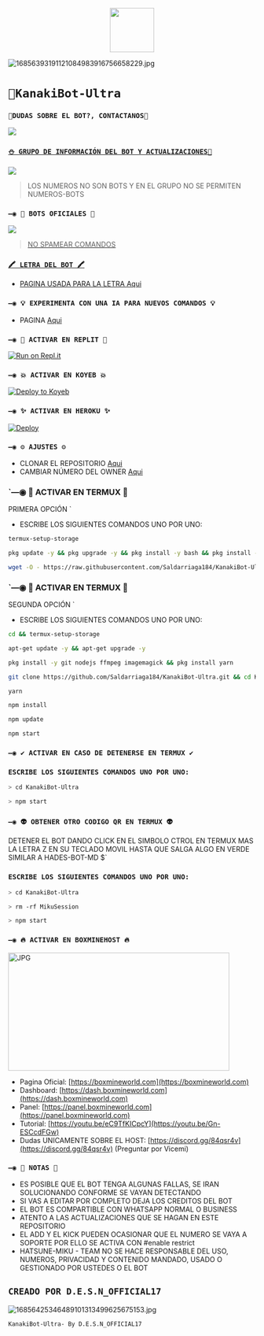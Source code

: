 <p align="center"> 
<a href="https://github.com/GataNina-Li"><img src="http://readme-typing-svg.herokuapp.com?font=mono&size=17&duration=4000&color=F7B11B&center=falso&vCenter=falso&lines=KanekiBot-MD++%F0%9F%90%88;Gracias+por+visitar+este+repositorio.+%F0%9F%92%96" height="90px"></a> 
</p>

![16856393191121084983916756658229.jpg](https://github.com/Saldarriaga184/KanekiBot-MD/assets/131302001/6ce23c84-af2b-4c89-9463-93bb81b35152)


# `👾KanakiBot-Ultra`

### `🏓DUDAS SOBRE EL BOT?, CONTACTANOS🍁`
<a href="http://wa.me/593990058725" target="blank"><img src="https://img.shields.io/badge/OFC-D.E.S.N_CREADOR-25D366?style=for-the-badge&logo=whatsapp&logoColor=white" />

### `⛄ GRUPO DE INFORMACIÓN DEL BOT Y ACTUALIZACIONES🧿`

<a href="https://chat.whatsapp.com/LGvb0X9GJM0LXE6yvWIE6x" target="blank"><img src="https://img.shields.io/badge/GRUPO_DE_SOPORTE-25D366?style=for-the-badge&logo=whatsapp&logoColor=white" />
</a>
> LOS NUMEROS NO SON BOTS Y EN EL GRUPO NO SE PERMITEN NUMEROS-BOTS

### `—◉ 🤖 BOTS OFICIALES 🤖`

<a href="https://api.whatsapp.com/send/?phone=593968711217&text&type=phone_number&app_absent=0" target="blank"><img src="https://img.shields.io/badge/BOT-OFICIAL.1-25D366?style=for-the-badge&logo=whatsapp&logoColor=white" />

 > NO SPAMEAR COMANDOS

### `🖍 LETRA DEL BOT 🖍`
- PAGINA USADA PARA LA LETRA [Aqui](https://smiley.cool/es/weirdmaker.php)

### `—◉ 💡 EXPERIMENTA CON UNA IA PARA NUEVOS COMANDOS 💡`
- PAGINA [Aqui](https://beta.openai.com/playground)

### `—◉ 🌌 ACTIVAR EN REPLIT 🌌`

[![Run on Repl.it](https://repl.it/badge/github/Saldarriaga184/KanakiBot-Ultra)](https://repl.it/github/Saldarriaga184/KanakiBot-Ultra)

### `—◉ 💥 ACTIVAR EN KOYEB 💥`

[![Deploy to Koyeb](https://www.koyeb.com/static/images/deploy/button.svg)](https://app.koyeb.com/deploy?type=git&repository=github.com/Saldarriaga184/KanakiBot-Ultra&branch=master&name=Hatsunemikubot)

### `—◉ ✨ ACTIVAR EN HEROKU ✨`
[![Deploy](https://www.herokucdn.com/deploy/button.svg)](https://heroku.com/deploy?template=https://github.com/Saldarriaga184/KanakiBot-Ultra)

### `—◉ ⚙️ AJUSTES ⚙️`
- CLONAR EL REPOSITORIO [Aqui](https://github.com/Saldarriaga184/KanakiBot-Ultra/fork)
- CAMBIAR NÚMERO DEL OWNER [Aqui](https://github.com/Saldarriaga184/KanakiBot-Ultra/blob/master/config.js)

### `—◉ 👾 ACTIVAR EN TERMUX 👾
PRIMERA OPCIÓN `
- ESCRIBE LOS SIGUIENTES COMANDOS UNO POR UNO:
```bash
termux-setup-storage
```

```bash
pkg update -y && pkg upgrade -y && pkg install -y bash && pkg install -y wget && pkg install yarn
```

```bash
wget -O - https://raw.githubusercontent.com/Saldarriaga184/KanakiBot-Ultra/master/install.sh | bash
```


### `—◉ 👾 ACTIVAR EN TERMUX 👾
SEGUNDA OPCIÓN ` 
- ESCRIBE LOS SIGUIENTES COMANDOS UNO POR UNO:
```bash
cd && termux-setup-storage
```

```bash
apt-get update -y && apt-get upgrade -y
```

```bash
pkg install -y git nodejs ffmpeg imagemagick && pkg install yarn
```

```bash
git clone https://github.com/Saldarriaga184/KanakiBot-Ultra.git && cd KanakiBot-Ultra 
```

```bash
yarn
```

```bash
npm install
```

```bash
npm update
```

```bash
npm start
```

### `—◉ ✔️ ACTIVAR EN CASO DE DETENERSE EN TERMUX ✔️`

### `ESCRIBE LOS SIGUIENTES COMANDOS UNO POR UNO:`

```bash
> cd KanakiBot-Ultra 
```

```bash
> npm start
```

### `—◉ 👽 OBTENER OTRO CODIGO QR EN TERMUX 👽`
 DETENER EL BOT DANDO CLICK EN EL SIMBOLO CTROL EN TERMUX MAS LA LETRA Z EN SU TECLADO MOVIL HASTA QUE SALGA ALGO EN VERDE SIMILAR A HADES-BOT-MD $`

### `ESCRIBE LOS SIGUIENTES COMANDOS UNO POR UNO:`

```bash
> cd KanakiBot-Ultra 
```

```bash
> rm -rf MikuSession
```

```bash
> npm start
```

### `—◉ 🔥 ACTIVAR EN BOXMINEHOST 🔥`
<a href="https://boxmineworld.com"><img src="https://raw.githubusercontent.com/Saldarriaga184/KanakiBot-Ultra/master/src/Pre%20Bot%20Publi.png" width="450" height="240" alt="JPG"/></a>
- Pagina Oficial: [https://boxmineworld.com](https://boxmineworld.com)
- Dashboard: [https://dash.boxmineworld.com](https://dash.boxmineworld.com)
- Panel: [https://panel.boxmineworld.com](https://panel.boxmineworld.com)
- Tutorial: [https://youtu.be/eC9TfKICpcY](https://youtu.be/Gn-ESCcdFGw)
- Dudas UNICAMENTE SOBRE EL HOST: [https://discord.gg/84qsr4v](https://discord.gg/84qsr4v) (Preguntar por Vicemi)

### `—◉ 📝 NOTAS 📝`
- ES POSIBLE QUE EL BOT TENGA ALGUNAS FALLAS, SE IRAN SOLUCIONANDO CONFORME SE VAYAN DETECTANDO
- SI VAS A EDITAR POR COMPLETO DEJA LOS CREDITOS DEL BOT 
- EL BOT ES COMPARTIBLE CON WHATSAPP NORMAL O BUSINESS
- ATENTO A LAS ACTUALIZACIONES QUE SE HAGAN EN ESTE REPOSITORIO
- EL ADD Y EL KICK PUEDEN OCASIONAR QUE EL NUMERO SE VAYA A SOPORTE POR ELLO SE ACTIVA CON #enable restrict 
- HATSUNE-MIKU - TEAM NO SE HACE RESPONSABLE DEL USO, NUMEROS, PRIVACIDAD Y CONTENIDO MANDADO, USADO O GESTIONADO POR USTEDES O EL BOT


## `CREADO POR D.E.S.N_OFFICIAL17 ` 
![16856425346489101313499625675153.jpg](https://github.com/Saldarriaga184/KanekiBot-MD/assets/131302001/3b422bb1-9128-4e1c-976c-35a7f082050b)

  
`KanakiBot-Ultra- By D.E.S.N_OFFICIAL17 `
